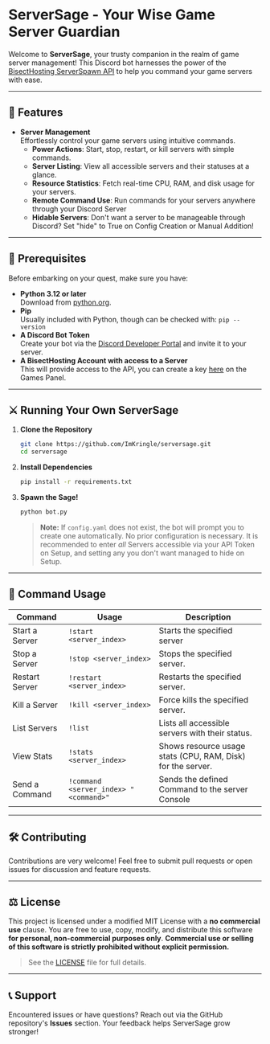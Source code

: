 # ServerSage - Your Wise Game Server Guardian

Welcome to **ServerSage**, your trusty companion in the realm of game server management! This Discord bot harnesses the power of the [BisectHosting ServerSpawn API](https://games.bisecthosting.com/docs) to help you command your game servers with ease.

---

## 🌟 Features

- **Server Management**  
  Effortlessly control your game servers using intuitive commands.  
  - **Power Actions**: Start, stop, restart, or kill servers with simple commands.  
  - **Server Listing**: View all accessible servers and their statuses at a glance.  
  - **Resource Statistics**: Fetch real-time CPU, RAM, and disk usage for your servers.
  - **Remote Command Use**: Run commands for your servers anywhere through your Discord Server
  - **Hidable Servers**: Don't want a server to be manageable through Discord? Set "hide" to True on Config Creation or Manual Addition!
---

## 🧙 Prerequisites

Before embarking on your quest, make sure you have:

- **Python 3.12 or later**  
  Download from [python.org](https://www.python.org/downloads/).  
- **Pip**  
  Usually included with Python, though can be checked with: `pip --version`
- **A Discord Bot Token**  
  Create your bot via the [Discord Developer Portal](https://discord.com/developers/applications) and invite it to your server.  
- **A BisectHosting Account with access to a Server**  
  This will provide access to the API, you can create a key [here](https://games.bisecthosting.com/account/api) on the Games Panel.

---

## ⚔️ Running Your Own ServerSage

1. **Clone the Repository**

    ```bash
    git clone https://github.com/ImKringle/serversage.git
    cd serversage
    ```

2. **Install Dependencies**

    ```bash
    pip install -r requirements.txt
    ```

3. **Spawn the Sage!**

    ```bash
    python bot.py
    ```

    > **Note:** If `config.yaml` does not exist, the bot will prompt you to create one automatically. No prior configuration is necessary.
    It is recommended to enter *all* Servers accessible via your API Token on Setup, and setting any you don't want managed to hide on Setup.
---

## 📜 Command Usage

| Command        | Usage                                | Description                                                |
|----------------|--------------------------------------|------------------------------------------------------------|
| Start a Server | `!start <server_index>`              | Starts the specified server                                |
| Stop a Server  | `!stop <server_index>`               | Stops the specified server.                                |
| Restart Server | `!restart <server_index>`            | Restarts the specified server.                             |
| Kill a Server  | `!kill <server_index>`               | Force kills the specified server.                          |
| List Servers   | `!list`                              | Lists all accessible servers with their status.            |
| View Stats     | `!stats <server_index>`              | Shows resource usage stats (CPU, RAM, Disk) for the server. |
| Send a Command | `!command <server_index> "<command>"` | Sends the defined Command to the server Console            |

---

## 🛠️ Contributing

Contributions are very welcome! Feel free to submit pull requests or open issues for discussion and feature requests.

---

## ⚖️ License

This project is licensed under a modified MIT License with a **no commercial use** clause.
You are free to use, copy, modify, and distribute this software **for personal, non-commercial purposes only**.
**Commercial use or selling of this software is strictly prohibited without explicit permission.**
>See the [LICENSE](LICENSE) file for full details.

---

## 📞 Support

Encountered issues or have questions? Reach out via the GitHub repository's **Issues** section. Your feedback helps ServerSage grow stronger!
